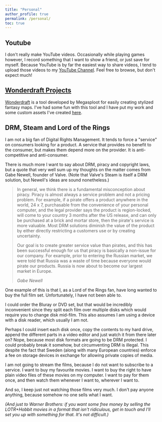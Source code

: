 ```yaml
---
title: "Personal"
author_profile: true
permalink: /personal/
toc: true
---
```


## Youtube
I don't really make YouTube videos. Occasionally while playing games however, I record something that I want to show a friend, or just save for myself. Because YouTube is by far the easiest way to share videos, I tend to upload those videos to my [YouTube Channel](https://www.youtube.com/channel/UCQEFyGppq7vKkvl27dZy-bg). Feel free to browse, but don't expect much!

## [Wonderdraft Projects](/wonderdraft/)
[Wonderdraft](https://www.wonderdraft.net) is a tool developed by Megasploot  for easily creating stylized fantasy maps. I've had some fun with this tool and I have put my work and some custom assets I've created [here](/wonderdraft/).

## DRM, Steam and Lord of the Rings
I am not a big fan of Digital Rights Management. It tends to force a "service" on consumers looking for a product. A service that provides no benefit to the consumer, but makes them depend more on the provider. It is anti-competitive and anti-consumer.

There is much more I want to say about DRM, piracy and copyright laws, but a quote that very well sum up my thoughts on the matter comes from Gabe Newell, founder of Valve. (Note that Valve's Steam is itself a DRM solution, but Newell's ideas are sound nonetheless.)

> In general, we think there is a fundamental misconception about piracy. Piracy is almost always a service problem and not a pricing problem. For example, if a pirate offers a product anywhere in the world, 24 x 7, purchasable from the convenience of your personal computer, and the legal provider says the product is region-locked, will come to your country 3 months after the US release, and can only be purchased at a brick and mortar store, then the pirate's service is more valuable. Most DRM solutions diminish the value of the product by either directly restricting a customers use or by creating uncertainty.
>
> Our goal is to create greater service value than pirates, and this has been successful enough for us that piracy is basically a non-issue for our company. For example, prior to entering the Russian market, we were told that Russia was a waste of time because everyone would pirate our products. Russia is now about to become our largest market in Europe.
>
><cite>Gabe Newell</cite>

One example of this is that I, as a Lord of the Rings fan, have long wanted to buy the full film set. Unfortunately, I have not been able to.

I could order the Bluray or DVD set, but that would be incredibly inconvenient since they split each film over multiple disks which would require you to change disk mid-film. This also assumes I am using a device with a disk reader, which usually I am not.

Perhaps I could insert each disk once, copy the contents to my hard drive, append the different parts in a video editor and just watch it from there later on? Nope, because most disk formats are going to be DRM protected. I could probably break it somehow, but circumventing DRM is illegal. This despite the fact that Sweden (along with many European countries) enforce a fee on storage devices in exchange for allowing private copies of media.

I am not going to stream the films, because I do not want to subscribe to a service. I want to buy my favourite movies. I want to buy the right to have plain video files of these movies on my computer. I want to pay for them once, and then watch them whenever I want to, wherever I want to.

And so, I keep just not watching those films very much. I don't pay anyone anything, because somehow no one sells what I want.

_(And just to Warner Brothers: if you want some free money by selling the LOTR+Hobbit movies in a format that isn't ridiculous, get in touch and I'll set you up with something for that. It's not difficult.)_
